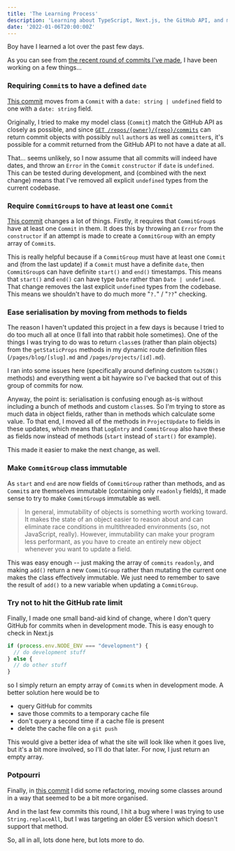 ```yaml
---
title: 'The Learning Process'
description: 'Learning about TypeScript, Next.js, the GitHub API, and more'
date: '2022-01-06T20:00:00Z'
---
```


Boy have I learned a lot over the past few days.

As you can see from [the recent round of commits I've made](https://github.com/awwsmm/awwsmm.com/commits/master), I have been working on a few things...

### Requiring `Commit`s to have a defined `date`

[This commit](https://github.com/awwsmm/awwsmm.com/commit/2b7c742d264a5571efb76c10b88fe8cc71d742e1) moves from a `Commit` with a `date: string | undefined` field to one with a `date: string` field.

Originally, I tried to make my model class (`Commit`) match the GitHub API as closely as possible, and since [`GET /repos/{owner}/{repo}/commits`](https://docs.github.com/en/rest/reference/commits#list-commits) can return commit objects with possibly `null` `author`s as well as `committer`s, it's possible for a commit returned from the GitHub API to not have a date at all.

That... seems unlikely, so I now assume that all commits will indeed have dates, and throw an `Error` in the `Commit` `constructor` if `date` is `undefined`. This can be tested during development, and (combined with the next change) means that I've removed all explicit `undefined` types from the current codebase.

### Require `CommitGroup`s to have at least one `Commit`

[This commit](https://github.com/awwsmm/awwsmm.com/commit/cb8eb7b1b2c902a4d66cd454152e3dc3641fb4ff) changes a lot of things. Firstly, it requires that `CommitGroup`s have at least one `Commit` in them. It does this by throwing an `Error` from the `constructor` if an attempt is made to create a `CommitGroup` with an empty array of `Commit`s.

This is really helpful because if a `CommitGroup` must have at least one `Commit` and (from the last update) if a `Commit` must have a definite `date`, then `CommitGroup`s can have definite `start()` and `end()` timestamps. This means that `start()` and `end()` can have type `Date` rather than `Date | undefined`. That change removes the last explicit `undefined` types from the codebase. This means we shouldn't have to do much more "`?.`" / "`??`" checking.

### Ease serialisation by moving from methods to fields

The reason I haven't updated this project in a few days is because I tried to do too much all at once (I fall into that rabbit hole sometimes). One of the things I was trying to do was to return `class`es (rather than plain objects) from the `getStaticProps` methods in my dynamic route definition files (`/pages/blog/[slug].md` and `/pages/projects/[id].md`).

I ran into some issues here (specifically around defining custom `toJSON()` methods) and everything went a bit haywire so I've backed that out of this group of commits for now.

Anyway, the point is: serialisation is confusing enough as-is without including a bunch of methods and custom `class`es. So I'm trying to store as much data in object fields, rather than in methods which calculate some value. To that end, I moved all of the methods in `ProjectUpdate` to fields in these updates, which means that `LogEntry` and `CommitGroup` also have these as fields now instead of methods (`start` instead of `start()` for example).

This made it easier to make the next change, as well.

### Make `CommitGroup` class immutable

As `start` and `end` are now fields of `CommitGroup` rather than methods, and as `Commit`s are themselves immutable (containing only `readonly` fields), it made sense to try to make `CommitGroup`s immutable as well.

> In general, immutability of objects is something worth working toward. It makes the state of an object easier to reason about and can eliminate race conditions in multithreaded environments (so, not JavaScript, really). However, immutability can make your program less performant, as you have to create an entirely new object whenever you want to update a field.

This was easy enough -- just making the array of `commits` `readonly`, and making `add()` return a new `CommitGroup` rather than mutating the current one makes the class effectively immutable. We just need to remember to save the result of `add()` to a new variable when updating a `CommitGroup`.

### Try not to hit the GitHub rate limit

Finally, I made one small band-aid kind of change, where I don't query GitHub for commits when in development mode. This is easy enough to check in Next.js

```js
if (process.env.NODE_ENV === "development") {
  // do development stuff
} else {
  // do other stuff
}
```

so I simply return an empty array of `Commit`s when in development mode. A better solution here would be to

- query GitHub for commits
- save those commits to a temporary cache file
- don't query a second time if a cache file is present
- delete the cache file on a `git push`

This would give a better idea of what the site will look like when it goes live, but it's a bit more involved, so I'll do that later. For now, I just return an empty array.

### Potpourri

Finally, in [this commit](https://github.com/awwsmm/awwsmm.com/commit/e31fdc8274f2e131fd3f8b0ec508f90930b3144d) I did some refactoring, moving some classes around in a way that seemed to be a bit more organised.

And in the last few commits this round, I hit a bug where I was trying to use `String.replaceAll`, but I was targeting an older ES version which doesn't support that method.

So, all in all, lots done here, but lots more to do.